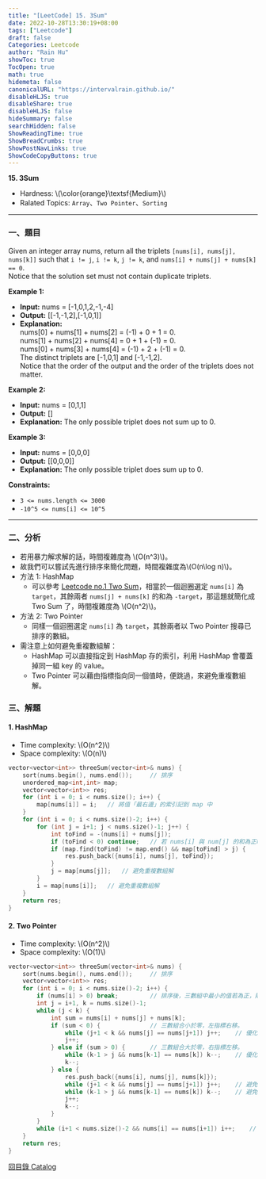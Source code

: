 ```yaml
---
title: "[LeetCode] 15. 3Sum"
date: 2022-10-28T13:30:19+08:00
tags: ["Leetcode"]
draft: false
Categories: Leetcode
author: "Rain Hu"
showToc: true
TocOpen: true
math: true
hidemeta: false
canonicalURL: "https://intervalrain.github.io/"
disableHLJS: true
disableShare: true
disableHLJS: false
hideSummary: false
searchHidden: false
ShowReadingTime: true
ShowBreadCrumbs: true
ShowPostNavLinks: true
ShowCodeCopyButtons: true
---
```

**15. 3Sum**
+ Hardness: \\(\color{orange}\textsf{Medium}\\)
+ Ralated Topics: `Array`、`Two Pointer`、`Sorting`
---
### 一、題目
Given an integer array nums, return all the triplets `[nums[i], nums[j], nums[k]]` such that `i != j`, `i != k`, `j != k`, and `nums[i] + nums[j] + nums[k] == 0`.  
Notice that the solution set must not contain duplicate triplets.

**Example 1:**  
+ **Input:** nums = [-1,0,1,2,-1,-4]
+ **Output:** [[-1,-1,2],[-1,0,1]]
+ **Explanation:**   
nums[0] + nums[1] + nums[2] = (-1) + 0 + 1 = 0.  
nums[1] + nums[2] + nums[4] = 0 + 1 + (-1) = 0.  
nums[0] + nums[3] + nums[4] = (-1) + 2 + (-1) = 0.  
The distinct triplets are [-1,0,1] and [-1,-1,2].  
Notice that the order of the output and the order of the triplets does not matter.  

**Example 2:**
+ **Input:** nums = [0,1,1]
+ **Output:** []
+ **Explanation:** The only possible triplet does not sum up to 0.  

**Example 3:**
+ **Input:** nums = [0,0,0]
+ **Output:** [[0,0,0]]
+ **Explanation:** The only possible triplet does sum up to 0.  

**Constraints:**
+ `3 <= nums.length <= 3000`
+ `-10^5 <= nums[i] <= 10^5`
---

### 二、分析
+ 若用暴力解求解的話，時間複雜度為 \\(O(n^3)\\)。
+ 故我們可以嘗試先進行排序來簡化問題，時間複雜度為\\(O(n\log n)\\)。
+ 方法 1: HashMap  
    + 可以參考 [Leetcode no.1 Two Sum](/posts/leetcode/1)，相當於一個迴圈選定 `nums[i]` 為 `target`，其餘兩者 `nums[j] + nums[k]` 的和為 `-target`，那這題就簡化成 Two Sum 了，時間複雜度為 \\(O(n^2)\\)。  
+ 方法 2: Two Pointer  
    + 同樣一個迴圈選定 `nums[i]` 為 `target`，其餘兩者以 Two Pointer 搜尋已排序的數組。
+ 需注意上如何避免重複數組解：
    + HashMap 可以直接指定到 HashMap 存的索引，利用 HashMap 會覆蓋掉同一組 key 的 value。
    + Two Pointer 可以藉由指標指向同一個值時，便跳過，來避免重複數組解。


### 三、解題
#### 1. HashMap
+ Time complexity: \\(O(n^2)\\)
+ Space complexity: \\(O(n)\\)
```C++
vector<vector<int>> threeSum(vector<int>& nums) {
    sort(nums.begin(), nums.end());     // 排序
    unordered_map<int,int> map;
    vector<vector<int>> res;
    for (int i = 0; i < nums.size(); i++) {
        map[nums[i]] = i;   // 將值「最右邊」的索引記到 map 中
    }
    for (int i = 0; i < nums.size()-2; i++) {
        for (int j = i+1; j < nums.size()-1; j++) {
            int toFind = -(nums[i] + nums[j]);
            if (toFind < 0) continue;   // 若 nums[i] 與 num[j] 的和為正時，無解。
            if (map.find(toFind) != map.end() && map[toFind] > j) {     // 注意 map 中找到的值的索引，必須比第二個值的索引大
                res.push_back({nums[i], nums[j], toFind});
            }
            j = map[nums[j]];   // 避免重複數組解
        }
        i = map[nums[i]];   // 避免重複數組解
    }
    return res;
}
```
#### 2. Two Pointer
+ Time complexity: \\(O(n^2)\\)
+ Space complexity: \\(O(1)\\)
```C++
vector<vector<int>> threeSum(vector<int>& nums) {
    sort(nums.begin(), nums.end());     // 排序
    vector<vector<int>> res;
    for (int i = 0; i < nums.size()-2; i++) {
        if (nums[i] > 0) break;         // 排序後，三數組中最小的值若為正，則無解
        int j = i+1, k = nums.size()-1;
        while (j < k) {
            int sum = nums[i] + nums[j] + nums[k];
            if (sum < 0) {              // 三數組合小於零，左指標右移。
                while (j+1 < k && nums[j] == nums[j+1]) j++;    // 優化，同樣的值不需重複檢查
                j++;
            } else if (sum > 0) {       // 三數組合大於零，右指標左移。
                while (k-1 > j && nums[k-1] == nums[k]) k--;    // 優化，同樣的值不需重複檢查
                k--;
            } else {
                res.push_back({nums[i], nums[j], nums[k]});
                while (j+1 < k && nums[j] == nums[j+1]) j++;    // 避免重複數組解
                while (k-1 > j && nums[k-1] == nums[k]) k--;    // 避免重複數組解
                j++;
                k--;
            }
        }
        while (i+1 < nums.size()-2 && nums[i] == nums[i+1]) i++;    // 避免重複數組解
    }
    return res;
}
```
[回目錄 Catalog](/posts/leetcode)